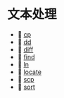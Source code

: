 # 文本处理

* 📄 [cp](siyuan://blocks/20231110105237-fv7wfnt)
* 📄 [dd](siyuan://blocks/20231110105237-nz8e8wt)
* 📄 [diff](siyuan://blocks/20231110105237-rz86zem)
* 📄 [find](siyuan://blocks/20231110105237-hk58jbr)
* 📄 [ln](siyuan://blocks/20231110105237-x8oqa4p)
* 📄 [locate](siyuan://blocks/20231110105237-4x71yys)
* 📄 [scp](siyuan://blocks/20231110105237-7veq4mh)
* 📄 [sort](siyuan://blocks/20240310214750-3tek6dr)

‍
